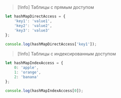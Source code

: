 >[!info] Таблицы с прямым доступом
```js
let hashMapDirectAccess = { 
	'key1': 'value1',
	'key2': 'value2',
	'key3': 'value3' 
}; 
	
console.log(hashMapDirectAccess['key1']);
```

>[!info] Таблицы с индексированным доступом
```js
let hashMapIndexAccess = { 
	0: 'apple', 
	1: 'orange',
	2: 'banana'
};
	 
console.log(hashMapIndexAccess[0]);
```
